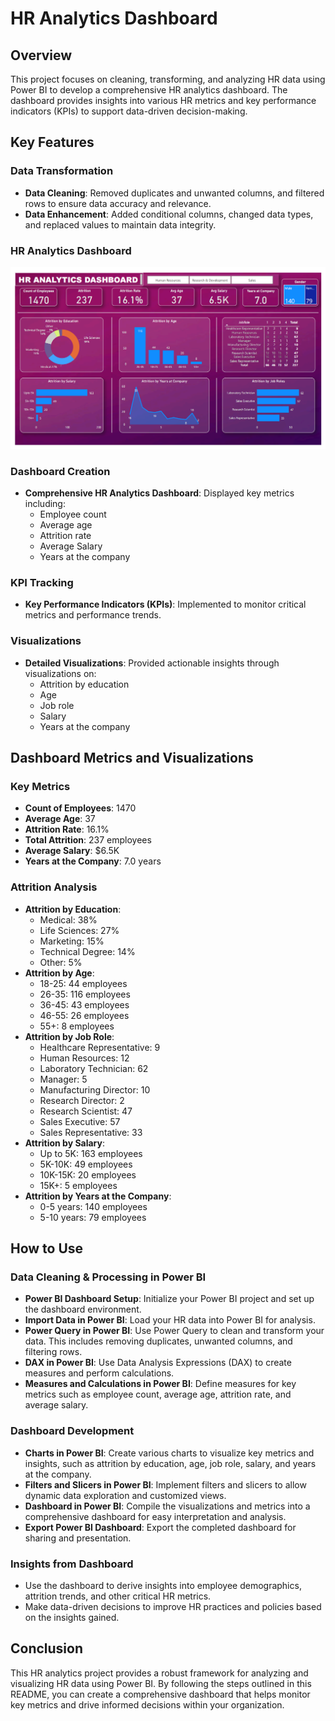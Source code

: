 # HR Analytics Dashboard

## Overview
This project focuses on cleaning, transforming, and analyzing HR data using Power BI to develop a comprehensive HR analytics dashboard. The dashboard provides insights into various HR metrics and key performance indicators (KPIs) to support data-driven decision-making.

## Key Features

### Data Transformation
- **Data Cleaning**: Removed duplicates and unwanted columns, and filtered rows to ensure data accuracy and relevance.
- **Data Enhancement**: Added conditional columns, changed data types, and replaced values to maintain data integrity.

### HR Analytics Dashboard
![HR Analysis](/Hr%20Analysis.png)

### Dashboard Creation
- **Comprehensive HR Analytics Dashboard**: Displayed key metrics including:
  - Employee count
  - Average age
  - Attrition rate
  - Average Salary
  - Years at the company

### KPI Tracking
- **Key Performance Indicators (KPIs)**: Implemented to monitor critical metrics and performance trends.

### Visualizations
- **Detailed Visualizations**: Provided actionable insights through visualizations on:
  - Attrition by education
  - Age
  - Job role
  - Salary
  - Years at the company

## Dashboard Metrics and Visualizations

### Key Metrics
- **Count of Employees**: 1470
- **Average Age**: 37
- **Attrition Rate**: 16.1%
- **Total Attrition**: 237 employees
- **Average Salary**: $6.5K
- **Years at the Company**: 7.0 years

### Attrition Analysis
- **Attrition by Education**:
  - Medical: 38%
  - Life Sciences: 27%
  - Marketing: 15%
  - Technical Degree: 14%
  - Other: 5%
- **Attrition by Age**:
  - 18-25: 44 employees
  - 26-35: 116 employees
  - 36-45: 43 employees
  - 46-55: 26 employees
  - 55+: 8 employees
- **Attrition by Job Role**:
  - Healthcare Representative: 9
  - Human Resources: 12
  - Laboratory Technician: 62
  - Manager: 5
  - Manufacturing Director: 10
  - Research Director: 2
  - Research Scientist: 47
  - Sales Executive: 57
  - Sales Representative: 33
- **Attrition by Salary**:
  - Up to 5K: 163 employees
  - 5K-10K: 49 employees
  - 10K-15K: 20 employees
  - 15K+: 5 employees
- **Attrition by Years at the Company**:
  - 0-5 years: 140 employees
  - 5-10 years: 79 employees

## How to Use

### Data Cleaning & Processing in Power BI
- **Power BI Dashboard Setup**: Initialize your Power BI project and set up the dashboard environment.
- **Import Data in Power BI**: Load your HR data into Power BI for analysis.
- **Power Query in Power BI**: Use Power Query to clean and transform your data. This includes removing duplicates, unwanted columns, and filtering rows.
- **DAX in Power BI**: Use Data Analysis Expressions (DAX) to create measures and perform calculations.
- **Measures and Calculations in Power BI**: Define measures for key metrics such as employee count, average age, attrition rate, and average salary.

### Dashboard Development
- **Charts in Power BI**: Create various charts to visualize key metrics and insights, such as attrition by education, age, job role, salary, and years at the company.
- **Filters and Slicers in Power BI**: Implement filters and slicers to allow dynamic data exploration and customized views.
- **Dashboard in Power BI**: Compile the visualizations and metrics into a comprehensive dashboard for easy interpretation and analysis.
- **Export Power BI Dashboard**: Export the completed dashboard for sharing and presentation.

### Insights from Dashboard
- Use the dashboard to derive insights into employee demographics, attrition trends, and other critical HR metrics.
- Make data-driven decisions to improve HR practices and policies based on the insights gained.
## Conclusion
This HR analytics project provides a robust framework for analyzing and visualizing HR data using Power BI. By following the steps outlined in this README, you can create a comprehensive dashboard that helps monitor key metrics and drive informed decisions within your organization.
